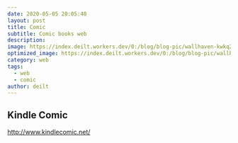 ```yaml
---
date: 2020-05-05 20:05:40
layout: post
title: Comic
subtitle: Comic books web
description: 
image: https://index.deilt.workers.dev/0:/blog/blog-pic/wallhaven-kwkq2d_1920x1080.png
optimized_image: https://index.deilt.workers.dev/0:/blog/blog-pic/wallhaven-kwkq2d_1920x1080.png
category: web
tags:
  - web
  - comic
author: deilt
---
```



## Kindle Comic
<http://www.kindlecomic.net/>

